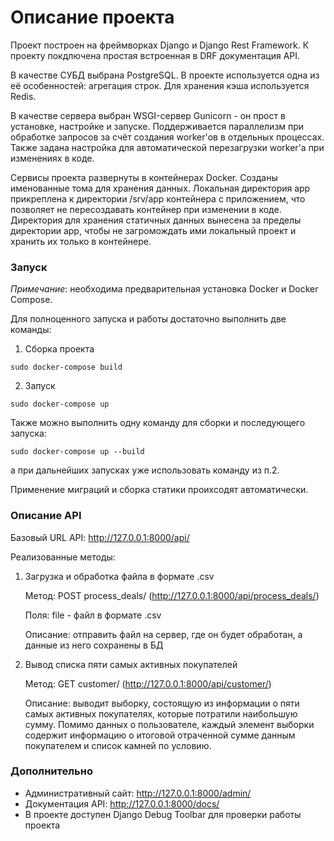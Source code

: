 # Описание проекта

Проект построен на фреймворках Django и Django Rest Framework.
К проекту покдлючена простая встроенная в DRF документация API.

В качестве СУБД выбрана PostgreSQL. В проекте используется одна из её особенностей: агрегация строк.
Для хранения кэша используется Redis.

В качестве сервера выбран WSGI-сервер Gunicorn - он прост в установке, настройке и запуске.
Поддерживается параллелизм при обработке запросов за счёт создания worker'ов в отдельных процессах.
Также задана настройка для автоматической перезагрузки worker'а при изменениях в коде.

Сервисы проекта развернуты в контейнерах Docker. Созданы именованные тома для хранения данных.
Локальная директория app прикреплена к директории /srv/app контейнера с приложением, что позволяет
не пересоздавать контейнер при изменении в коде. Директория для хранения статичных данных вынесена
за пределы директории app, чтобы не загромождать ими локальный проект и хранить их только в
контейнере.

### Запуск

*Примечание*: необходима предварительная установка Docker и Docker Compose.

Для полноценного запуска и работы достаточно выполнить две команды:

1. Сборка проекта

```shell
sudo docker-compose build
```
2. Запуск

```shell
sudo docker-compose up
```
Также можно выполнить одну команду для сборки и последующего запуска:

```shell
sudo docker-compose up --build
```
а при дальнейших запусках уже использовать команду из п.2.

Применение миграций и сборка статики проихсодят автоматически.

### Описание API

Базовый URL API: http://127.0.0.1:8000/api/

Реализованные методы:

1. Загрузка и обработка файла в формате .csv

   Метод: POST process_deals/ (http://127.0.0.1:8000/api/process_deals/)
   
   Поля: file - файл в формате .csv
   
   Описание: отправить файл на сервер, где он будет обработан, а данные из него сохранены в БД 
   
2. Вывод списка пяти самых активных покупателей
   
   Метод: GET customer/ (http://127.0.0.1:8000/api/customer/)
   
   Описание: выводит выборку, состоящую из информации о пяти самых активных покупателях,
   которые потратили наибольшую сумму. Помимо данных о пользователе, каждый элемент выборки
   содержит информацию о итоговой отраченной сумме данным покупателем и список камней по условию.
   
### Дополнительно

- Административный сайт: http://127.0.0.1:8000/admin/
- Документация API: http://127.0.0.1:8000/docs/
- В проекте доступен Django Debug Toolbar для проверки работы проекта
